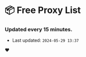# :package: Free Proxy List
### Updated every 15 minutes.

- Last updated: `2024-05-29 13:37`

:heart:
